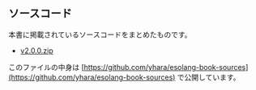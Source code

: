 ## ソースコード

本書に掲載されているソースコードをまとめたものです。

* [v2.0.0.zip](https://github.com/yhara/esolang-book-sources/archive/v2.0.0.zip)

このファイルの中身は [https://github.com/yhara/esolang-book-sources](https://github.com/yhara/esolang-book-sources) で公開しています。

